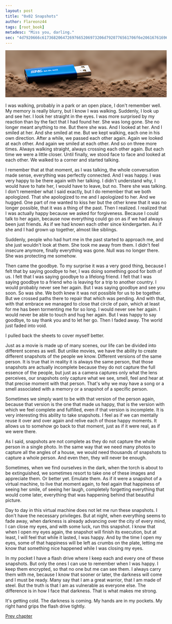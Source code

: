 ```yaml
---
layout: post
title: "0x02 Snapshots"
author: Flareonz44
tags: [root_book]
metadesc: "Miss you, darling."
sec: "4d7920666c617368206472697665206973206d7920776561706f6e20616761696e7374204e756c6c"
---
```

![pendrive](/images/2024-3-11-snapshots/banner.webp)

I was walking, probably in a park or an open place, I don't remember well. My memory is really blurry, but I know I was walking. Suddenly, I look up and see her. I look her straight in the eyes. I was more surprised by my reaction than by the fact that I had found her. She was long gone. She no longer meant anything to me. But there she was. And I looked at her. And I smiled at her. And she smiled at me. But we kept walking, each one in his own direction. After a while, we passed each other again. Again we looked at each other. And again we smiled at each other. And so on three more times. Always walking straight, always crossing each other again. But each time we were a little closer. Until finally, we stood face to face and looked at each other. We walked to a corner and started talking.

I remember that at that moment, as I was talking, the whole conversation made sense, everything was perfectly connected. And I was happy. I was very happy to be there again with her talking. I didn't understand why, I would have to hate her, I would have to leave, but no. There she was talking. I don't remember what I said exactly, but I do remember that we both apologized. That she apologized to me and I apologized to her. And we hugged. One part of me wanted to kiss her but the other knew that it was no longer possible, that it was a thing of the past. Then I realized. I realized that I was actually happy because we asked for forgiveness. Because I could talk to her again, because now everything could go on as if we had always been just friends. As if we had known each other since kindergarten. As if she and I had grown up together, almost like siblings.

Suddenly, people who had hurt me in the past started to approach me, and she just wouldn't look at them. She took me away from them. I didn't feel insecure anymore, finally everything was gone. Null was no longer there. She was protecting me somehow.

Then came the goodbye. To my surprise it was a very good thing, because I felt that by saying goodbye to her, I was doing something good for both of us. I felt that I was saying goodbye to a lifelong friend. I felt that I was saying goodbye to a friend who is leaving for a trip to another country. I would probably never see her again. But I was saying goodbye and see you soon. So was she. We both knew it was not possible for us to be together. But we crossed paths there to repair that which was pending. And with that, with that embrace we managed to close that circle of pain, which at least for me has been tormenting me for so long. I would never see her again. I would never be able to touch and hug her again. But I was happy to say goodbye, to say thank you and to let her go. Then I faded away. The world just faded into void.

I pulled back the sheets to cover myself better.

Just as a movie is made up of many scenes, our life can be divided into different scenes as well. But unlike movies, we have the ability to create different snapshots of the people we know. Different versions of the same person. It is true that in reality it is always the same person, that those snapshots are actually incomplete because they do not capture the full essence of the people, but just as a camera captures only what the lens perceives, our snapshots only capture what we see, smell, feel and hear at that precise moment with that person. That's why we may have a song or a smell associated with a memory or a snapshot of a specific person.

Sometimes we simply want to be with that version of the person again, because that version is the one that made us happy, that is the version with which we feel complete and fulfilled, even if that version is incomplete. It is very interesting this ability to take snapshots. I feel as if we can mentally reuse it over and over again and relive each of those happy moments. It allows us to somehow go back to that moment, just as if it were real, as if we were there.

As I said, snapshots are not complete as they do not capture the whole person in a single photo. In the same way that we need many photos to capture all the angles of a house, we would need thousands of snapshots to capture a whole person. And even then, they will never be enough.

Sometimes, when we find ourselves in the dark, when the torch is about to be extinguished, we sometimes resort to take one of these images and appreciate them. Or better yet. Emulate them. As if it were a snapshot of a virtual machine, to live that moment again, to feel again that happiness of seeing her smile, of seeing her laugh, completely forgetting everything that would come later, everything that was happening behind that beautiful picture.

Day to day in this virtual machine does not let me run these snapshots. I don't have the necessary privileges. But at night, when everything seems to fade away, when darkness is already advancing over the city of every mind, I can close my eyes, and with some luck, run this snapshot. I know that when I open my eyes again, the snapshot will finish its execution, but at least, I will feel that while it lasted, I was happy. And by the time I open my eyes, some of that happiness will be left as crumbs on the plate, letting me know that something nice happened while I was closing my eyes.

In my pocket I have a flash drive where I keep each and every one of these snapshots. But only the ones I can use to remember when I was happy. I keep them encrypted, so that no one but me can see them. I always carry them with me, because I know that sooner or later, the darkness will come and I must be ready. Many say that I am a great warrior, that I am made of steel. But the truth is that I am as vulnerable as everyone else. The difference is in how I face that darkness. That is what makes me strong.

It's getting cold. The darkness is coming. My hands are in my pockets. My right hand grips the flash drive tightly.

<a href="homa">Prev chapter</a>